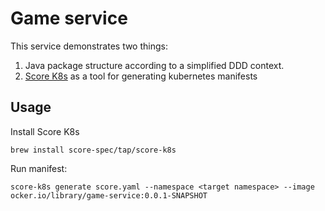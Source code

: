 # Game service

This service demonstrates two things:

1. Java package structure according to a simplified DDD context.
2. [Score K8s](https://docs.score.dev/) as a tool for generating kubernetes manifests

## Usage

Install Score K8s

`brew install score-spec/tap/score-k8s`

Run manifest:

`score-k8s generate score.yaml --namespace <target namespace> --image ocker.io/library/game-service:0.0.1-SNAPSHOT`
